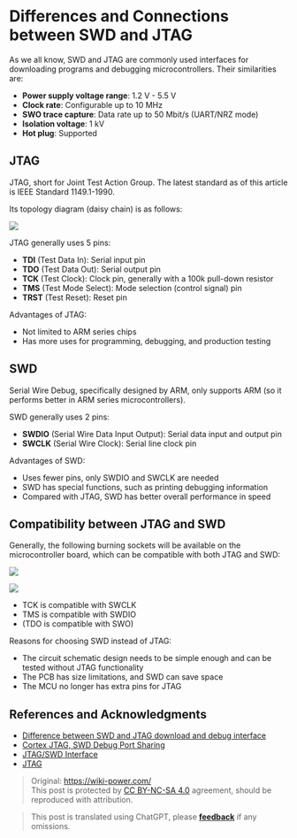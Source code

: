 # Differences and Connections between SWD and JTAG

As we all know, SWD and JTAG are commonly used interfaces for downloading programs and debugging microcontrollers. Their similarities are:

- **Power supply voltage range**: 1.2 V - 5.5 V
- **Clock rate**: Configurable up to 10 MHz
- **SWO trace capture**: Data rate up to 50 Mbit/s (UART/NRZ mode)
- **Isolation voltage**: 1 kV
- **Hot plug**: Supported

## JTAG

JTAG, short for Joint Test Action Group. The latest standard as of this article is IEEE Standard 1149.1-1990.

Its topology diagram (daisy chain) is as follows:

![](https://wiki-media-1253965369.cos.ap-guangzhou.myqcloud.com/img/20210209191921.png)

JTAG generally uses 5 pins:

- **TDI** (Test Data In): Serial input pin
- **TDO** (Test Data Out): Serial output pin
- **TCK** (Test Clock): Clock pin, generally with a 100k pull-down resistor
- **TMS** (Test Mode Select): Mode selection (control signal) pin
- **TRST** (Test Reset): Reset pin

Advantages of JTAG:

- Not limited to ARM series chips
- Has more uses for programming, debugging, and production testing

## SWD

Serial Wire Debug, specifically designed by ARM, only supports ARM (so it performs better in ARM series microcontrollers).

SWD generally uses 2 pins:

- **SWDIO** (Serial Wire Data Input Output): Serial data input and output pin
- **SWCLK** (Serial Wire Clock): Serial line clock pin

Advantages of SWD:

- Uses fewer pins, only SWDIO and SWCLK are needed
- SWD has special functions, such as printing debugging information
- Compared with JTAG, SWD has better overall performance in speed

## Compatibility between JTAG and SWD

Generally, the following burning sockets will be available on the microcontroller board, which can be compatible with both JTAG and SWD:

![](https://wiki-media-1253965369.cos.ap-guangzhou.myqcloud.com/img/20210210122923.jpg)

![](https://wiki-media-1253965369.cos.ap-guangzhou.myqcloud.com/img/20210210123714.png)

- TCK is compatible with SWCLK
- TMS is compatible with SWDIO
- (TDO is compatible with SWO)

Reasons for choosing SWD instead of JTAG:

- The circuit schematic design needs to be simple enough and can be tested without JTAG functionality
- The PCB has size limitations, and SWD can save space
- The MCU no longer has extra pins for JTAG

## References and Acknowledgments

- [Difference between SWD and JTAG download and debug interface](https://mp.weixin.qq.com/s/MW57t266yvv6TOweeFEUVA)
- [Cortex JTAG, SWD Debug Port Sharing](https://southlife.tistory.com/107)
- [JTAG/SWD Interface](https://www.keil.com/support/man/docs/ulinkplus/ulinkplus_jtagswd_interface.htm)
- [JTAG](https://en.wikipedia.org/wiki/JTAG)

> Original: <https://wiki-power.com/>  
> This post is protected by [CC BY-NC-SA 4.0](https://creativecommons.org/licenses/by/4.0/deed.en) agreement, should be reproduced with attribution.

> This post is translated using ChatGPT, please [**feedback**](https://github.com/linyuxuanlin/Wiki_MkDocs/issues/new) if any omissions.
